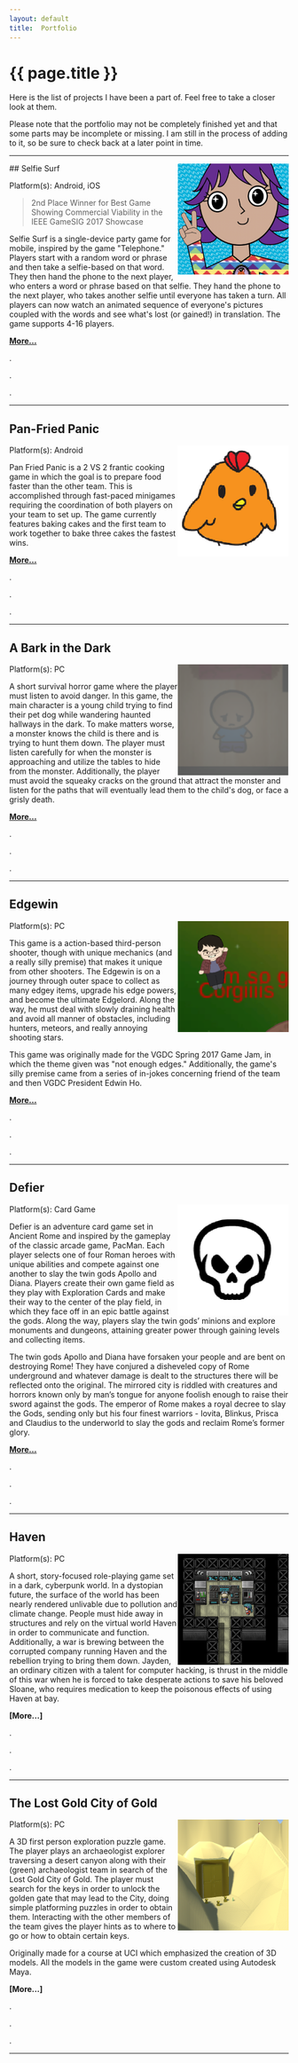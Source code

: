 ```yaml
---
layout:	default
title:	Portfolio
---
```


# {{ page.title }}

Here is the list of projects I have been a part of. Feel free to take a closer look at them. 

Please note that the portfolio may not be completely finished yet and that some parts may be incomplete or missing. I am still in the process of adding to it, so be sure to check back at a later point in time.

<hr />
## Selfie Surf
<img align="right" src="images/selfiesurf0_1.png" width="200">

Platform(s): Android, iOS

> 2nd Place Winner for Best Game Showing Commercial Viability in the IEEE GameSIG 2017 Showcase

Selfie Surf is a single-device party game for mobile, inspired by the game "Telephone." Players start with a random word or phrase and then take a selfie-based on that word. They then hand the phone to the next player, who enters a word or phrase based on that selfie. They hand the phone to the next player, who takes another selfie until everyone has taken a turn. All players can now watch an animated sequence of everyone's pictures coupled with the words and see what's lost (or gained!) in translation. The game supports 4-16 players.

**[More...](s_selfiesurf.md)**

.

.

.

-----

## Pan-Fried Panic
<img align="right"  src="images/panfriedpanic0.png" width="200">
Platform(s): Android

Pan Fried Panic is a 2 VS 2 frantic cooking game in which the goal is to prepare food faster than the other team. This is accomplished through fast-paced minigames requiring the coordination of both players on your team to set up. The game currently features baking cakes and the first team to work together to bake three cakes the fastest wins.

**[More...](s_panfriedpanic.md)**

.

.

.

-----

## A Bark in the Dark
<img align="right" src="images/abitd0.png" width="200">
Platform(s): PC

A short survival horror game where the player must listen to avoid danger. In this game, the main character is a young child trying to find their pet dog while wandering haunted hallways in the dark. To make matters worse, a monster knows the child is there and is trying to hunt them down. The player must listen carefully for when the monster is approaching and utilize the tables to hide from the monster. Additionally, the player must avoid the squeaky cracks on the ground that attract the monster and listen for the paths that will eventually lead them to the child's dog, or face a grisly death. 

**[More...](s_abitd.md)**

.

.

.

-----

## Edgewin
<img align="right" src="images/edgewin0.png" width="200">
Platform(s): PC

This game is a action-based third-person shooter, though with unique mechanics (and a really silly premise) that makes it unique from other shooters. The Edgewin is on a journey through outer space to collect as many edgey items, upgrade his edge powers, and become the ultimate Edgelord. Along the way, he must deal with slowly draining health and avoid all manner of obstacles, including hunters, meteors, and really annoying shooting stars. 

This game was originally made for the VGDC Spring 2017 Game Jam, in which the theme given was "not enough edges." Additionally, the game's silly premise came from a series of in-jokes concerning friend of the team and then VGDC President Edwin Ho.

**[More...](s_edgewin.md)**

.

.

.

-----

## Defier
<img align="right" src="images/defier0.png" width="200">
Platform(s): Card Game

Defier is an adventure card game set in Ancient Rome and inspired by the gameplay of the classic arcade game, PacMan. Each player selects one of four Roman heroes with unique abilities and compete against one another to slay the twin gods Apollo and Diana. Players create their own game field as they play with Exploration Cards and make their way to the center of the play field, in which they face off in an epic battle against the gods. Along the way, players slay the twin gods’ minions and explore monuments and dungeons, attaining greater power through gaining levels and collecting items.

The twin gods Apollo and Diana have forsaken your people and are bent on destroying Rome! They have conjured a disheveled copy of Rome underground and whatever damage is dealt to the structures there will be reflected onto the original. The mirrored city is riddled with creatures and horrors known only by man’s tongue for anyone foolish enough to raise their sword against the gods. The emperor of Rome makes a royal decree to slay the Gods, sending only but his four finest warriors - Iovita, Blinkus, Prisca and Claudius to the underworld to slay the gods and reclaim Rome’s former glory.

**[More...](s_defier.md)**

.

.

.

-----

## Haven
<img align="right" src="images/haven0.png" width="200">
Platform(s): PC

A short, story-focused role-playing game set in a dark, cyberpunk world. In a dystopian future, the surface of the world has been nearly rendered unlivable due to pollution and climate change. People must hide away in structures and rely on the virtual world Haven in order to communicate and function. Additionally, a war is brewing between the corrupted company running Haven and the rebellion trying to bring them down. Jayden, an ordinary citizen with a talent for computer hacking, is thrust in the middle of this war when he is forced to take desperate actions to save his beloved Sloane, who requires medication to keep the poisonous effects of using Haven at bay.

**[More...]**

.

.

.

-----

## The Lost Gold City of Gold
<img align="right" src="images/lgcog0.png" width="200">
Platform(s): PC

A 3D first person exploration puzzle game. The player plays an archaeologist explorer traversing a desert canyon along with their  (green) archaeologist team in search of the Lost Gold City of Gold. The player must search for the keys in order to unlock the golden gate that may lead to the City, doing simple platforming puzzles in order to obtain them. Interacting with the other members of the team gives the player hints as to where to go or how to obtain certain keys.

Originally made for a course at UCI which emphasized the creation of 3D models. All the models in the game were custom created using Autodesk Maya.

**[More...]**

.

.

.

-----
